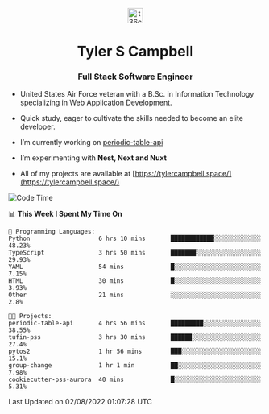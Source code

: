 <p align="center">
<a href="https://www.linkedin.com/in/t36campbell" target="blank"><img align="center" src="https://ik.imagekit.io/t36campbell/Portfolio/linkedin.png.original_m8bbGgPh6.png" alt="t36campbell" height="30" width="30" /></a>
</p>
<h1 align="center">Tyler S Campbell</h1>
<h3 align="center">Full Stack Software Engineer</h3>

* United States Air Force veteran with a B.Sc. in Information Technology specializing in Web Application Development. 

* Quick study, eager to cultivate the skills needed to become an elite developer.

* I’m currently working on [periodic-table-api](https://github.com/t36campbell/periodic-table-api)

* I’m experimenting with **Nest, Next and Nuxt**

* All of my projects are available at [https://tylercampbell.space/](https://tylercampbell.space/)

<!--START_SECTION:waka-->
![Code Time](http://img.shields.io/badge/Code%20Time-1%2C719%20hrs%2057%20mins-blue)

📊 **This Week I Spent My Time On** 

```text
💬 Programming Languages: 
Python                   6 hrs 10 mins       ████████████░░░░░░░░░░░░░   48.23% 
TypeScript               3 hrs 50 mins       ███████░░░░░░░░░░░░░░░░░░   29.93% 
YAML                     54 mins             █░░░░░░░░░░░░░░░░░░░░░░░░   7.15% 
HTML                     30 mins             █░░░░░░░░░░░░░░░░░░░░░░░░   3.93% 
Other                    21 mins             ░░░░░░░░░░░░░░░░░░░░░░░░░   2.8%

🐱‍💻 Projects: 
periodic-table-api       4 hrs 56 mins       █████████░░░░░░░░░░░░░░░░   38.55% 
tufin-pss                3 hrs 30 mins       ██████░░░░░░░░░░░░░░░░░░░   27.4% 
pytos2                   1 hr 56 mins        ███░░░░░░░░░░░░░░░░░░░░░░   15.1% 
group-change             1 hr 1 min          ██░░░░░░░░░░░░░░░░░░░░░░░   7.98% 
cookiecutter-pss-aurora  40 mins             █░░░░░░░░░░░░░░░░░░░░░░░░   5.31%

```


 Last Updated on 02/08/2022 01:07:28 UTC
<!--END_SECTION:waka-->
